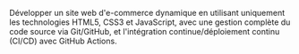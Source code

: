 Développer un site web d'e-commerce dynamique en utilisant uniquement les
technologies HTML5, CSS3 et JavaScript, avec une gestion complète du code source via Git/GitHub, et
l'intégration continue/déploiement continu (CI/CD) avec GitHub Actions.
